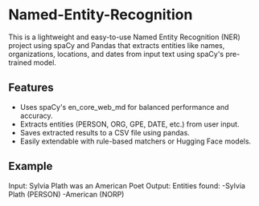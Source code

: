# Named-Entity-Recognition

This is a lightweight and easy-to-use Named Entity Recognition (NER) project using spaCy and Pandas that extracts entities like names, organizations, locations, and dates from input text using spaCy's pre-trained model.

## Features

- Uses spaCy's en_core_web_md for balanced performance and accuracy.
- Extracts entities (PERSON, ORG, GPE, DATE, etc.) from user input.
- Saves extracted results to a CSV file using pandas.
- Easily extendable with rule-based matchers or Hugging Face models.

## Example
Input: 
Sylvia Plath was an American Poet
Output:
Entities found:
-Sylvia Plath (PERSON)
-American (NORP)
